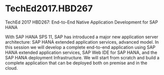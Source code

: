 # TechEd2017.HBD267
TechEd 2017 HBD267: End-to-End Native Application Development for SAP HANA 

With SAP HANA SPS 11, SAP has introduced a major new application server architecture: SAP HANA extended application services, advanced model. In this session we will develop a complete end-to-end application using SAP HANA extended application services, SAP Web IDE for SAP HANA, and the SAP HANA deployment Infrastructure. We will start from scratch and build a complete application that can be deployed both on premise and in the cloud.
